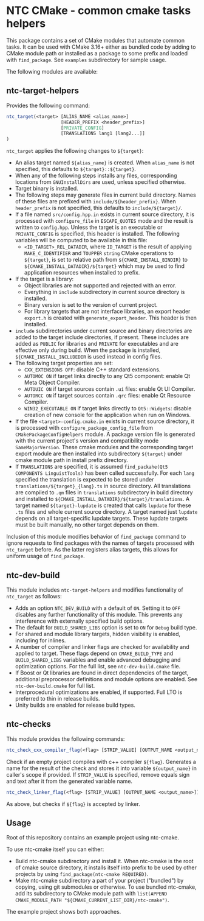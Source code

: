 NTC CMake - common cmake tasks helpers
======================================

This package contains a set of CMake modules that automate common tasks. It can be used with CMake 3.16+ either as bundled code by adding to CMake module path or installed as a package to some prefix and loaded with `find_package`. See `examples` subdirectory for sample usage.

The following modules are available:

ntc-target-helpers
------------------

Provides the following command:

```CMake
ntc_target(<target> [ALIAS_NAME <alias_name>]
                    [HEADER_PREFIX <header_prefix>]
                    [PRIVATE_CONFIG]
                    [TRANSLATIONS lang1 [lang2...]]
)
```

`ntc_target` applies the following changes to `${target}`:

- An alias target named `${alias_name}` is created. When `alias_name` is not specified, this defaults to `${target}::${target}`.
- When any of the following steps installs any files, corresponding locations from `GNUInstallDirs` are used, unless specified otherwise.
- Target binary is installed.
- The following steps may generate files in current build directory. Names of these files are prefixed with `include/${header_prefix}`. When `header_prefix` is not specified, this defaults to `include/${target}/`.
- If a file named `src/config.hpp.in` exists in current source directory, it is processed with `configure_file` in `ESCAPE_QUOTES` mode and the result is written to `config.hpp`. Unless the target is an executable or `PRIVATE_CONFIG` is specified, this header is installed. The following variables will be computed to be available in this file:
  - `<ID_TARGET>_REL_DATADIR`, where `ID_TARGET` is the result of applying `MAKE_C_IDENTIFIER` and `TOUPPER` `string` CMake operations to `${target}`, is set to relative path from `${CMAKE_INSTALL_BINDIR}` to `${CMAKE_INSTALL_DATADIR}/${target}` which may be used to find application resources when installed to prefix.
- If the target is a library:
  - Object libraries are not supported and rejected with an error.
  - Everything in `include` subdirectory in current source directory is installed.
  - Binary version is set to the version of current project.
  - For library targets that are not interface libraries, an export header `export.h` is created with `generate_export_header`. This header is then installed.
- `include` subdirectories under current source and binary directories are added to the target include directories, if present. These includes are added as `PUBLIC` for libraries and `PRIVATE` for executables and are effective only during build. When the package is installed, `${CMAKE_INSTALL_INCLUDEDIR` is used instead in config files.
- The following target properties are set:
  - `CXX_EXTENSIONS OFF`: disable C++ standard extensions.
  - `AUTOMOC ON` if target links directly to any Qt5 component: enable Qt Meta Object Compiler.
  - `AUTOUIC ON` if target sources contain `.ui` files: enable Qt UI Compiler.
  - `AUTORCC ON` if target sources contain `.qrc` files: enable Qt Resource Compiler.
  - `WIN32_EXECUTABLE ON` if target links directly to `Qt5::Widgets`: disable creation of new console for the application when run on Windows.
- If the file `<target>-config.cmake.in` exists in current source directory, it is processed with `configure_package_config_file` from `CMakePackageConfigHelpers` module. A package version file is generated with the current project's version and compatibility mode `SameMajorVersion`. These cmake modules and the corresponding target export module are then installed into subdirectory `${target}` under cmake module path in install prefix directory.
- If `TRANSLATIONS` are specified, it is assumed `find_packahe(Qt5 COMPONENTS LinguistTools)` has been called successfully. For each `lang` specified the translation is expected to be stored under `translations/${target}_{lang}.ts` in source directory. All translations are compiled to `.qm` files in `translations` subdirectory in build directory and installed to `${CMAKE_INSTALL_DATADIR}/${target}/translations`. A target named `${target}-lupdate` is created that calls `lupdate` for these `.ts` files and whole current source directory. A target named just `lupdate` depends on all target-specific lupdate targets. These lupdate targets must be built manually, no other target depends on them.

Inclusion of this module modifies behavior of `find_package` command to ignore requests to find packages with the names of targets processed with `ntc_target` before. As the latter registers alias targets, this allows for uniform usage of `find_package`.

ntc-dev-build
-------------

This module includes `ntc-target-helpers` and modifies functionality of `ntc_target` as follows:

- Adds an option `NTC_DEV_BUILD` with a default of `ON`. Setting it to `OFF` disables any further functionality of this module. This prevents any interference with externally specified build options.
- The default for `BUILD_SHARED_LIBS` option is set to `ON` for `Debug` build type.
- For shared and module library targets, hidden visibility is enabled, including for inlines.
- A number of compiler and linker flags are checked for availability and applied to target. These flags depend on `CMAKE_BUILD_TYPE` and `BUILD_SHARED_LIBS` variables and enable advanced debugging and optimization options. For the full list, see `ntc-dev-build.cmake` file.
- If Boost or Qt libraries are found in direct dependencies of the target, additional preprocessor definitions and module options are enabled. See `ntc-dev-build.cmake` for full list.
- Interprocedural optimizations are enabled, if supported. Full LTO is preferred to thin in release builds.
- Unity builds are enabled for release build types.

ntc-checks
----------

This module provides the following commands:

```CMake
ntc_check_cxx_compiler_flag(<flag> [STRIP_VALUE] [OUTPUT_NAME <output_name>])
```
Check if an empty project compiles with c++ compiler `${flag}`.
Generates a name for the result of the check and stores it into variable `${output_name}` in caller's scope if provided.
If `STRIP_VALUE` is specified, remove equals sign and text after it from the generated variable name.

```CMake
ntc_check_linker_flag(<flag> [STRIP_VALUE] [OUTPUT_NAME <output_name>])
```
As above, but checks if `${flag}` is accepted by linker.

Usage
-----

Root of this repository contains an example project using ntc-cmake.

To use ntc-cmake itself you can either:
- Build ntc-cmake subdirectory and install it. When ntc-cmake is the root of cmake source directory, it installs itself into prefix to be used by other projects by using `find_package(ntc-cmake REQUIRED)`.
- Make ntc-cmake subdirectory a part of your project ("bundled") by copying, using git submodules or otherwise. To use bundled ntc-cmake, add its subdirectory to CMake module path with `list(APPEND CMAKE_MODULE_PATH "${CMAKE_CURRENT_LIST_DIR}/ntc-cmake")`.

The example project shows both approaches.
